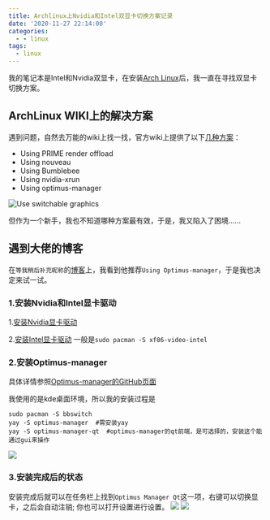 ```yaml
---
title: Archlinux上Nvidia和Intel双显卡切换方案记录
date: '2020-11-27 22:14:00'
categories:
  - - linux
tags:
  - linux
---
```

我的笔记本是Intel和Nvidia双显卡，在安装[Arch Linux](https://www.archlinux.org/)后，我一直在寻找双显卡切换方案。

## ArchLinux WIKI上的解决方案

遇到问题，自然去万能的wiki上找一找，官方wiki上提供了以下[几种方案](https://wiki.archlinux.org/index.php/NVIDIA_Optimus#Use_switchable_graphics)：

- Using PRIME render offload
- Using nouveau
- Using Bumblebee
- Using nvidia-xrun
- Using optimus-manager

![Use switchable graphics](https://img.fansuregrin.top/blog-img/2020-09-02_19-38-19.png#vwid=1049&vhei=540)

但作为一个新手，我也不知道哪种方案最有效，于是，我又陷入了困境......

## 遇到大佬的博客

在`等我稍后补充昵称`的[博客](https://www.bwsl.wang/arch/67.html)上，我看到他推荐`Using Optimus-manager`，于是我也决定来试一试。

### 1.安装Nvidia和Intel显卡驱动

1.[安装Nvidia显卡驱动](https://wiki.archlinux.org/index.php/NVIDIA)

2.[安装Intel显卡驱动](https://wiki.archlinux.org/index.php/Intel_graphics)
一般是`sudo pacman -S xf86-video-intel`

### 2.安装Optimus-manager

具体详情参照[Optimus-manager的GitHub页面](https://github.com/Askannz/optimus-manager)

我使用的是kde桌面环境，所以我的安装过程是

```
sudo pacman -S bbswitch 
yay -S optimus-manager  #需安装yay
yay -S optimus-manager-qt  #optimus-manager的qt前端，是可选择的，安装这个能通过gui来操作
```

![](https://img.fansuregrin.top/blog-img/2021-02-25_11-37.png#vwid=1199&vhei=311)

### 3.安装完成后的状态

安装完成后就可以在任务栏上找到`Optimus Manager Qt`这一项，右键可以切换显卡，之后会自动注销; 你也可以打开设置进行设置。
![](https://img.fansuregrin.top/blog-img/2020-09-13_14-45.png#vwid=503&vhei=495)
![](https://img.fansuregrin.top/blog-img/2020-09-13_14-47.png#vwid=803&vhei=591)

